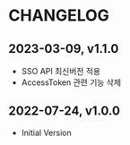 # CHANGELOG

## 2023-03-09, v1.1.0

- SSO API 최신버전 적용
- AccessToken 관련 기능 삭제

## 2022-07-24, v1.0.0

* Initial Version

